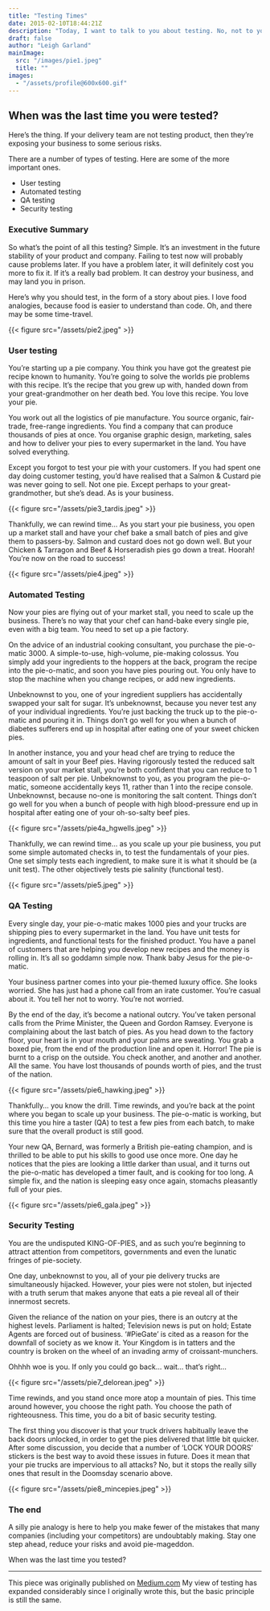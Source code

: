 ```yaml
---
title: "Testing Times"
date: 2015-02-10T18:44:21Z
description: "Today, I want to talk to you about testing. No, not to your tech team, to you, the business owner. Testing is an investment in the future stability of your product and company. If you have a problem later, it will definitely cost you more to fix it. If it’s a really bad problem. It can destroy your business, and may land you in prison."
draft: false
author: "Leigh Garland"
mainImage:
  src: "/images/pie1.jpeg"
  title: ""
images:
  - "/assets/profile@600x600.gif"
---
```


## When was the last time you were tested?

Here’s the thing. If your delivery team are not testing product, then they’re exposing your business to some serious risks.

There are a number of types of testing. Here are some of the more important ones.

* User testing
* Automated testing
* QA testing
* Security testing

### Executive Summary
So what’s the point of all this testing? Simple. It’s an investment in the future stability of your product and company. Failing to test now will probably cause problems later. If you have a problem later, it will definitely cost you more to fix it. If it’s a really bad problem. It can destroy your business, and may land you in prison.

Here’s why you should test, in the form of a story about pies. I love food analogies, because food is easier to understand than code. Oh, and there may be some time-travel.

{{< figure src="/assets/pie2.jpeg" >}}


### User testing
You’re starting up a pie company. You think you have got the greatest pie recipe known to humanity. You’re going to solve the worlds pie problems with this recipe. It’s the recipe that you grew up with, handed down from your great-grandmother on her death bed. You love this recipe. You love your pie.

You work out all the logistics of pie manufacture. You source organic, fair-trade, free-range ingredients. You find a company that can produce thousands of pies at once. You organise graphic design, marketing, sales and how to deliver your pies to every supermarket in the land. You have solved everything.

Except you forgot to test your pie with your customers. If you had spent one day doing customer testing, you’d have realised that a Salmon & Custard pie was never going to sell. Not one pie. Except perhaps to your great-grandmother, but she’s dead. As is your business.

{{< figure src="/assets/pie3_tardis.jpeg" >}}


Thankfully, we can rewind time… As you start your pie business, you open up a market stall and have your chef bake a small batch of pies and give them to passers-by. Salmon and custard does not go down well. But your Chicken & Tarragon and Beef & Horseradish pies go down a treat. Hoorah! You’re now on the road to success!

{{< figure src="/assets/pie4.jpeg" >}}


### Automated Testing
Now your pies are flying out of your market stall, you need to scale up the business. There’s no way that your chef can hand-bake every single pie, even with a big team. You need to set up a pie factory.

On the advice of an industrial cooking consultant, you purchase the pie-o-matic 3000. A simple-to-use, high-volume, pie-making colossus. You simply add your ingredients to the hoppers at the back, program the recipe into the pie-o-matic, and soon you have pies pouring out. You only have to stop the machine when you change recipes, or add new ingredients.

Unbeknownst to you, one of your ingredient suppliers has accidentally swapped your salt for sugar. It’s unbeknownst, because you never test any of your individual ingredients. You’re just backing the truck up to the pie-o-matic and pouring it in. Things don’t go well for you when a bunch of diabetes sufferers end up in hospital after eating one of your sweet chicken pies.

In another instance, you and your head chef are trying to reduce the amount of salt in your Beef pies. Having rigorously tested the reduced salt version on your market stall, you’re both confident that you can reduce to 1 teaspoon of salt per pie. Unbeknownst to you, as you program the pie-o-matic, someone accidentally keys 11, rather than 1 into the recipe console. Unbeknownst, because no-one is monitoring the salt content. Things don’t go well for you when a bunch of people with high blood-pressure end up in hospital after eating one of your oh-so-salty beef pies.

{{< figure src="/assets/pie4a_hgwells.jpeg" >}}


Thankfully, we can rewind time… as you scale up your pie business, you put some simple automated checks in, to test the fundamentals of your pies. One set simply tests each ingredient, to make sure it is what it should be (a unit test). The other objectively tests pie salinity (functional test).

{{< figure src="/assets/pie5.jpeg" >}}


### QA Testing
Every single day, your pie-o-matic makes 1000 pies and your trucks are shipping pies to every supermarket in the land. You have unit tests for ingredients, and functional tests for the finished product. You have a panel of customers that are helping you develop new recipes and the money is rolling in. It’s all so goddamn simple now. Thank baby Jesus for the pie-o-matic.

Your business partner comes into your pie-themed luxury office. She looks worried. She has just had a phone call from an irate customer. You’re casual about it. You tell her not to worry. You’re not worried.

By the end of the day, it’s become a national outcry. You’ve taken personal calls from the Prime Minister, the Queen and Gordon Ramsey. Everyone is complaining about the last batch of pies. As you head down to the factory floor, your heart is in your mouth and your palms are sweating. You grab a boxed pie, from the end of the production line and open it. Horror! The pie is burnt to a crisp on the outside. You check another, and another and another. All the same. You have lost thousands of pounds worth of pies, and the trust of the nation.

{{< figure src="/assets/pie6_hawking.jpeg" >}}


Thankfully… you know the drill. Time rewinds, and you’re back at the point where you began to scale up your business. The pie-o-matic is working, but this time you hire a taster (QA) to test a few pies from each batch, to make sure that the overall product is still good.

Your new QA, Bernard, was formerly a British pie-eating champion, and is thrilled to be able to put his skills to good use once more. One day he notices that the pies are looking a little darker than usual, and it turns out the pie-o-matic has developed a timer fault, and is cooking for too long. A simple fix, and the nation is sleeping easy once again, stomachs pleasantly full of your pies.

{{< figure src="/assets/pie6_gala.jpeg" >}}


### Security Testing
You are the undisputed KING-OF-PIES, and as such you’re beginning to attract attention from competitors, governments and even the lunatic fringes of pie-society.

One day, unbeknownst to you, all of your pie delivery trucks are simultaneously hijacked. However, your pies were not stolen, but injected with a truth serum that makes anyone that eats a pie reveal all of their innermost secrets.

Given the reliance of the nation on your pies, there is an outcry at the highest levels. Parliament is halted; Television news is put on hold; Estate Agents are forced out of business. ‘#PieGate’ is cited as a reason for the downfall of society as we know it. Your Kingdom is in tatters and the country is broken on the wheel of an invading army of croissant-munchers.

Ohhhh woe is you. If only you could go back… wait… that’s right…

{{< figure src="/assets/pie7_delorean.jpeg" >}}


Time rewinds, and you stand once more atop a mountain of pies. This time around however, you choose the right path. You choose the path of righteousness. This time, you do a bit of basic security testing.

The first thing you discover is that your truck drivers habitually leave the back doors unlocked, in order to get the pies delivered that little bit quicker. After some discussion, you decide that a number of ‘LOCK YOUR DOORS’ stickers is the best way to avoid these issues in future. Does it mean that your pie trucks are impervious to all attacks? No, but it stops the really silly ones that result in the Doomsday scenario above.

{{< figure src="/assets/pie8_mincepies.jpeg" >}}


### The end
A silly pie analogy is here to help you make fewer of the mistakes that many companies (including your competitors) are undoubtably making. Stay one step ahead, reduce your risks and avoid pie-mageddon.

When was the last time you tested?

----

This piece was originally published on [Medium.com](https://medium.com/studio-zero/testing-times-eb0a38cfe91) My view of testing has expanded considerably since I originally wrote this, but the basic principle is still the same.